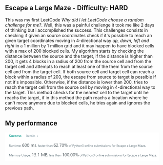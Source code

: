 ## Escape a Large Maze - Difficulty: HARD

This was my first LeetCode *Why did I let LeetCode choose a random challenge for me?*. Well, this was a painful challenge it took me like 2 days of thinking but i accomplished the success. This challenges consists in checking if given an source coordinates check if it's possible to reach an given target coordinates moving in 4-directional way *up, down, left and right* in a 1 million by 1 million grid and it may happen to have blocked cells with a max of 200 blocked cells.
My algorithm starts by checking the distance between the source and the target, if the distance is higher than 200, it gets 4 blocks in a radius of 200 from the source cell and from the target cell and attempts to reach at least one of the them from the source cell and from the target cell. If both source cell and target cell can reach a block within a radius of 200, the escape from source to target is possible if not it's impossible. Otherwise, if the distance is lower than 200, tries to reach the target cell from the source cell by moving in 4-directional way to the target. This method checks for the nearest cell to the target until he reachs the target, if in this method the path reachs a location where he can't move anymore due to blocked cells, he tries again and ignores the previous path.

## My performance

![My performance](https://raw.githubusercontent.com/itspedruu/coding-challenges/master/escape-a-large-maze/success_screenshot.png)
